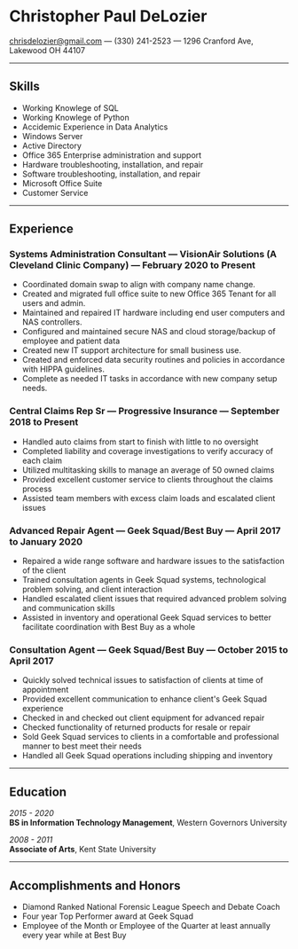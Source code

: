 

# Christopher Paul DeLozier

<chrisdelozier@gmail.com> &mdash; (330) 241-2523 &mdash; 1296 Cranford Ave, Lakewood OH 44107

---

## Skills

 * Working Knowlege of SQL
 * Working Knowlege of Python
 * Accidemic Experience in Data Analytics
 * Windows Server
 * Active Directory
 * Office 365 Enterprise administration and support
 * Hardware troubleshooting, installation, and repair
 * Software troubleshooting, installation, and repair
 * Microsoft Office Suite
 * Customer Service  

---
## Experience

### **Systems Administration Consultant** &mdash; VisionAir Solutions (A Cleveland Clinic Company) &mdash; February 2020 to Present

* Coordinated domain swap to align with company name change.
* Created and migrated full office suite to new Office 365 Tenant for all users and admin.
* Maintained and repaired IT hardware including end user computers and NAS controllers. 
* Configured and maintained secure NAS and cloud storage/backup of employee and patient data
* Created new IT support architecture for small business use.
* Created and enforced data security routines and policies in accordance with HIPPA guidelines. 
* Complete as needed IT tasks in accordance with new company setup needs. 

### **Central Claims Rep Sr** &mdash; Progressive Insurance &mdash; September 2018 to Present

* Handled auto claims from start to finish with little to no oversight
* Completed liability and coverage investigations to verify accuracy of each claim
* Utilized multitasking skills to manage an average of 50 owned claims
* Provided excellent customer service to clients throughout the claims process
* Assisted team members with excess claim loads and escalated client issues

### **Advanced Repair Agent** &mdash; Geek Squad/Best Buy &mdash; April 2017 to January 2020

* Repaired a wide range software and hardware issues to the satisfaction of the client
* Trained consultation agents in Geek Squad systems, technological problem solving, and client interaction
* Handled escalated client issues that required advanced problem solving and communication skills
* Assisted in inventory and operational Geek Squad services to better facilitate coordination with Best Buy as a whole

### **Consultation Agent** &mdash; Geek Squad/Best Buy &mdash; October 2015 to April 2017

* Quickly solved technical issues to satisfaction of clients at time of appointment
* Provided excellent communication to enhance client's Geek Squad experience
* Checked in and checked out client equipment for advanced repair
* Checked functionality of returned products for resale or repair
* Sold Geek Squad services to clients in a comfortable and professional manner to best meet their needs
* Handled all Geek Squad operations including shipping and inventory

---

## Education
*2015 - 2020*    
**BS in Information Technology Management**, Western Governors University  
  
*2008 - 2011*  
**Associate of Arts**, Kent State University

---

## Accomplishments and Honors

* Diamond Ranked National Forensic League Speech and Debate Coach
* Four year Top Performer award at Geek Squad
* Employee of the Month or Employee of the Quarter at least annually every year while at Best Buy
